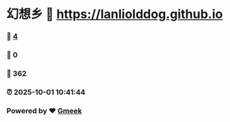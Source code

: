 # 幻想乡 :link: https://lanliolddog.github.io 
### :page_facing_up: [4](https://lanliolddog.github.io/tag.html) 
### :speech_balloon: 0 
### :hibiscus: 362 
### :alarm_clock: 2025-10-01 10:41:44 
### Powered by :heart: [Gmeek](https://github.com/Meekdai/Gmeek)

